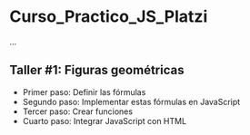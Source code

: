 # Curso_Practico_JS_Platzi

...

## Taller #1: Figuras geométricas

- Primer paso: Definir las fórmulas
- Segundo paso: Implementar estas fórmulas en JavaScript
- Tercer paso: Crear funciones
- Cuarto paso: Integrar JavaScript con HTML
